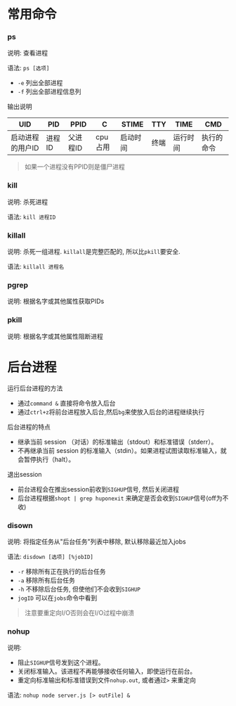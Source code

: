 # 常用命令

### ps

说明: 查看进程

语法: `ps [选项]`

* `-e` 列出全部进程
* `-f` 列出全部进程信息列

输出说明

| UID              | PID    | PPID     | C       | STIME    | TTY  | TIME     | CMD        |
| ---------------- | ------ | -------- | ------- | -------- | ---- | -------- | ---------- |
| 启动进程的用户ID | 进程ID | 父进程ID | cpu占用 | 启动时间 | 终端 | 运行时间 | 执行的命令 |

> 如果一个进程没有PPID则是僵尸进程

### kill

说明: 杀死进程

语法: `kill 进程ID`

### killall

说明: 杀死一组进程. `killall`是完整匹配的, 所以比`pkill`要安全.

语法: `killall 进程名`

### pgrep

说明: 根据名字或其他属性获取PIDs

### pkill

说明: 根据名字或其他属性阻断进程

# 后台进程

运行后台进程的方法

* 通过`command &` 直接将命令放入后台
* 通过`ctrl+z`将前台进程放入后台,然后`bg`来使放入后台的进程继续执行

后台进程的特点

* 继承当前 session （对话）的标准输出（stdout）和标准错误（stderr）。
* 不再继承当前 session 的标准输入（stdin）。如果进程试图读取标准输入，就会暂停执行（halt）。

退出session

* 前台进程会在推出session前收到`SIGHUP`信号, 然后关闭进程
* 后台进程根据`shopt | grep huponexit` 来确定是否会收到`SIGHUP`信号(off为不收)

### disown

说明: 将指定任务从"后台任务"列表中移除, 默认移除最近加入jobs

语法: `disdown [选项] [%jobID]` 

* `-r` 移除所有正在执行的后台任务
* `-a` 移除所有后台任务
* `-h` 不移除后台任务, 但使他们不会收到`SIGHUP`
* `jogID` 可以在`jobs`命令中看到

> 注意要重定向I/O否则会在I/O过程中崩溃

### nohup

说明:

* 阻止`SIGHUP`信号发到这个进程。
* 关闭标准输入。该进程不再能够接收任何输入，即使运行在前台。
* 重定向标准输出和标准错误到文件`nohup.out`, 或者通过`>` 来重定向

语法: `nohup node server.js [> outFile] &`